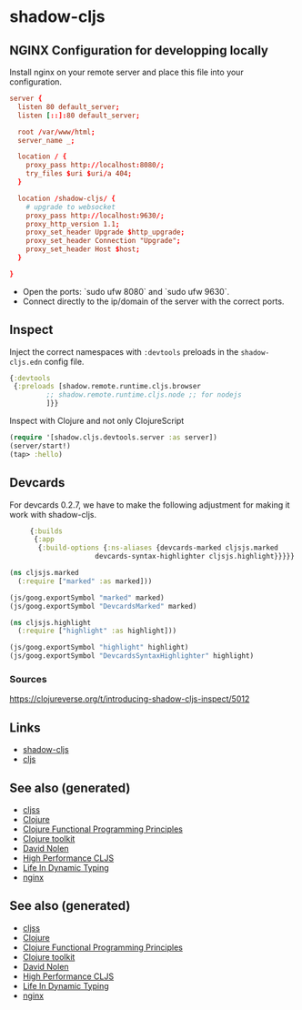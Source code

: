 # shadow-cljs


## NGINX Configuration for developping locally

Install nginx on your remote server and place this file into your configuration.

```conf
server {
  listen 80 default_server;
  listen [::]:80 default_server;

  root /var/www/html;
  server_name _;

  location / {
    proxy_pass http://localhost:8080/;
    try_files $uri $uri/a 404;
  }

  location /shadow-cljs/ {
    # upgrade to websocket
    proxy_pass http://localhost:9630/;
    proxy_http_version 1.1;
    proxy_set_header Upgrade $http_upgrade;
    proxy_set_header Connection "Upgrade";
    proxy_set_header Host $host;
  }

}
```

-   Open the ports: \`sudo ufw 8080\` and \`sudo ufw 9630\`.
-   Connect directly to the ip/domain of the server with the correct ports.


## Inspect

Inject the correct namespaces with `:devtools` preloads in the `shadow-cljs.edn` config file.

```clojure
{:devtools
 {:preloads [shadow.remote.runtime.cljs.browser
	     ;; shadow.remote.runtime.cljs.node ;; for nodejs
	     ]}}
```

Inspect with Clojure and not only ClojureScript

```clojure
(require '[shadow.cljs.devtools.server :as server])
(server/start!)
(tap> :hello)
```


## Devcards

For devcards 0.2.7, we have to make the following adjustment for making it work with shadow-cljs.

```clojure
     {:builds
      {:app
       {:build-options {:ns-aliases {devcards-marked cljsjs.marked
				     devcards-syntax-highlighter cljsjs.highlight}}}}}

(ns cljsjs.marked
  (:require ["marked" :as marked]))

(js/goog.exportSymbol "marked" marked)
(js/goog.exportSymbol "DevcardsMarked" marked)

(ns cljsjs.highlight
  (:require ["highlight" :as highlight]))

(js/goog.exportSymbol "highlight" highlight)
(js/goog.exportSymbol "DevcardsSyntaxHighlighter" highlight)

```


### Sources

<https://clojureverse.org/t/introducing-shadow-cljs-inspect/5012>


## Links

-   [shadow-cljs](https://shadow-cljs.github.io/docs/UsersGuide.html)
-   [cljs](https://clojurescript.org/)


## See also (generated)

-   [cljss](20200521232124-cljss.md)
-   [Clojure](../decks/clojure.md)
-   [Clojure Functional Programming Principles](20200524185034-clojure_functional_programming_principles.md)
-   [Clojure toolkit](20200505124946-clj_toolkit.md)
-   [David Nolen](20200430141609-david_nolen.md)
-   [High Performance CLJS](20200505113402-high_performance_clojurescript.md)
-   [Life In Dynamic Typing](20200430141226-life_in_dynamic_typing.md)
-   [nginx](20200505112918-nginx.md)


## See also (generated)

-   [cljss](20200521232124-cljss.md)
-   [Clojure](../decks/clojure.md)
-   [Clojure Functional Programming Principles](20200524185034-clojure_functional_programming_principles.md)
-   [Clojure toolkit](20200505124946-clj_toolkit.md)
-   [David Nolen](20200430141609-david_nolen.md)
-   [High Performance CLJS](20200505113402-high_performance_clojurescript.md)
-   [Life In Dynamic Typing](20200430141226-life_in_dynamic_typing.md)
-   [nginx](20200505112918-nginx.md)
